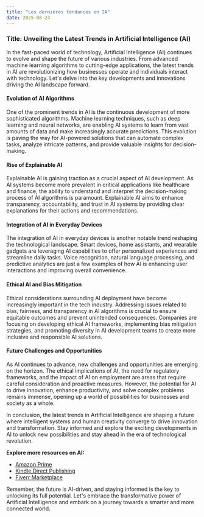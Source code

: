 ```yaml
---
title: "Les dernières tendances en IA"
date: 2025-08-24
---
```


### Title: Unveiling the Latest Trends in Artificial Intelligence (AI)

In the fast-paced world of technology, Artificial Intelligence (AI) continues to evolve and shape the future of various industries. From advanced machine learning algorithms to cutting-edge applications, the latest trends in AI are revolutionizing how businesses operate and individuals interact with technology. Let's delve into the key developments and innovations driving the AI landscape forward.

#### Evolution of AI Algorithms

One of the prominent trends in AI is the continuous development of more sophisticated algorithms. Machine learning techniques, such as deep learning and neural networks, are enabling AI systems to learn from vast amounts of data and make increasingly accurate predictions. This evolution is paving the way for AI-powered solutions that can automate complex tasks, analyze intricate patterns, and provide valuable insights for decision-making.

#### Rise of Explainable AI

Explainable AI is gaining traction as a crucial aspect of AI development. As AI systems become more prevalent in critical applications like healthcare and finance, the ability to understand and interpret the decision-making process of AI algorithms is paramount. Explainable AI aims to enhance transparency, accountability, and trust in AI systems by providing clear explanations for their actions and recommendations.

#### Integration of AI in Everyday Devices

The integration of AI in everyday devices is another notable trend reshaping the technological landscape. Smart devices, home assistants, and wearable gadgets are leveraging AI capabilities to offer personalized experiences and streamline daily tasks. Voice recognition, natural language processing, and predictive analytics are just a few examples of how AI is enhancing user interactions and improving overall convenience.

#### Ethical AI and Bias Mitigation

Ethical considerations surrounding AI deployment have become increasingly important in the tech industry. Addressing issues related to bias, fairness, and transparency in AI algorithms is crucial to ensure equitable outcomes and prevent unintended consequences. Companies are focusing on developing ethical AI frameworks, implementing bias mitigation strategies, and promoting diversity in AI development teams to create more inclusive and responsible AI solutions.

#### Future Challenges and Opportunities

As AI continues to advance, new challenges and opportunities are emerging on the horizon. The ethical implications of AI, the need for regulatory frameworks, and the impact of AI on employment are areas that require careful consideration and proactive measures. However, the potential for AI to drive innovation, enhance productivity, and solve complex problems remains immense, opening up a world of possibilities for businesses and society as a whole.

In conclusion, the latest trends in Artificial Intelligence are shaping a future where intelligent systems and human creativity converge to drive innovation and transformation. Stay informed and explore the exciting developments in AI to unlock new possibilities and stay ahead in the era of technological revolution.

**Explore more resources on AI:**

- [Amazon Prime](https://www.amazon.fr/amazonprime?_encoding=UTF8&primeCampaignId=prime_assoc_ft&tag=zenzen0d-21France)
- [Kindle Direct Publishing](https://www.amazon.fr/kindle-dbs/hz/signup?tag=zenzen0d-21France)
- [Fiverr Marketplace](https://go.fiverr.com/visit/?bta=1071918&brand=fiverrmarketplace)

Remember, the future is AI-driven, and staying informed is the key to unlocking its full potential. Let's embrace the transformative power of Artificial Intelligence and embark on a journey towards a smarter and more connected world.